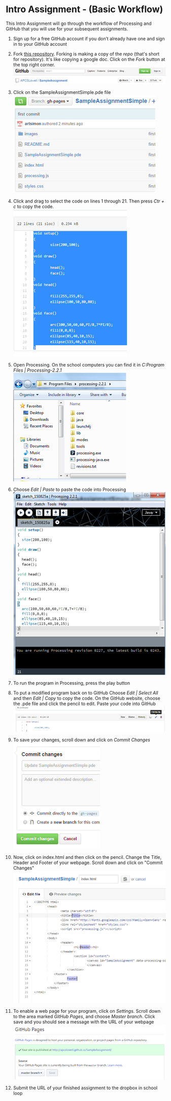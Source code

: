 Intro Assignment - (Basic Workflow)
=================

This Intro Assignment will go through the workflow of Processing and GitHub that you will use for your subsequent assignments. 

1. Sign up for a free GitHub account if you don’t already have one and sign in to your GitHub account

3. Fork [this repository](https://github.com/vvanvleet/IntroAssignment). Forking is making a copy of the *repo* (that's short for repository). It's like copying a google doc. Click on the *Fork* button at the top right corner.  
![Image 1](/Images/SampleAssignmentSimple1.PNG)

4. Click on the SampleAssignmentSimple.pde file  
![Image 2](/Images/SampleAssignmentSimple2.PNG)

5. Click and drag to select the code on lines 1 through 21. Then press *Ctr + c* to copy the code.  
![Image 3](/Images/SampleAssignmentSimple3.PNG)

6. Open Processing. On the school computers you can find it in *C:Program Files | Processing-2.2.1*  
![Image 4](/Images/SampleAssignmentSimple4.PNG) 

6. Choose *Edit | Paste* to paste the code into Processing  
![Image 5](/Images/SampleAssignmentSimple5.PNG) 

7. To run the program in Processing, press the play button

8. To put a modified program back on to GitHub Choose *Edit | Select All* and then *Edit | Copy* to copy the code. On the GitHub website, choose the .pde file and click the pencil to edit. Paste your code into GitHub  
![Image 6](/Images/SampleAssignmentSimple6.png) 

9. To save your changes, scroll down and click on *Commit Changes*  
![Image 7](/Images/SampleAssignmentSimple7.PNG)

9. Now, click on index.html and then click on the pencil. Change the Title, Header and Footer of your webpage.  Scroll down and click on "Commit Changes"  
![Image 8](/Images/SampleAssignmentSimple8.png)

10. To enable a web page for your program, click on *Settings*. Scroll down to the area marked *GitHub Pages*, and choose *Master branch*. Click save and you should see a message with the URL of your webpage   
![Image 9](/Images/GitHubPages3.PNG)
18. Submit the URL of your finished assignment to the dropbox in school loop
